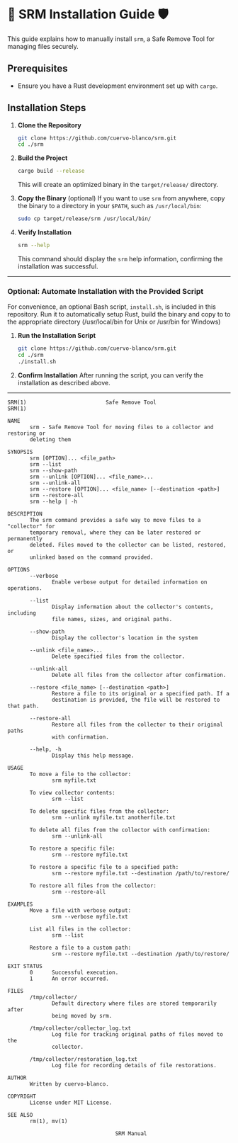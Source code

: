 # 🦀 SRM Installation Guide 🛡️

This guide explains how to manually install `srm`, a Safe Remove Tool for
managing files securely.

## Prerequisites
- Ensure you have a Rust development environment set up with `cargo`.

## Installation Steps

1. **Clone the Repository**
   ```bash
   git clone https://github.com/cuervo-blanco/srm.git
   cd ./srm
   ```

2. **Build the Project**
   ```bash
   cargo build --release
   ```
   This will create an optimized binary in the `target/release/` directory.

3. **Copy the Binary** (optional)
   If you want to use `srm` from anywhere, copy the binary to a directory
   in your `$PATH`, such as `/usr/local/bin`:

   ```bash
   sudo cp target/release/srm /usr/local/bin/
   ```

4. **Verify Installation**
   ```bash
   srm --help
   ```
   This command should display the `srm` help information,
   confirming the installation was successful.

---

### Optional: Automate Installation with the Provided Script

For convenience, an optional Bash script, `install.sh`, is included in this
repository. Run it to automatically setup Rust, build the binary and copy to
to the appropriate directory (/usr/local/bin for Unix or /usr/bin for Windows)

1. **Run the Installation Script**
   ```bash
   git clone https://github.com/cuervo-blanco/srm.git
   cd ./srm
   ./install.sh
   ```

2. **Confirm Installation**
   After running the script, you can verify the installation as described above.

---

```
SRM(1)                         Safe Remove Tool                         SRM(1)

NAME
       srm - Safe Remove Tool for moving files to a collector and restoring or
       deleting them

SYNOPSIS
       srm [OPTION]... <file_path>
       srm --list
       srm --show-path
       srm --unlink [OPTION]... <file_name>...
       srm --unlink-all
       srm --restore [OPTION]... <file_name> [--destination <path>]
       srm --restore-all
       srm --help | -h

DESCRIPTION
       The srm command provides a safe way to move files to a "collector" for
       temporary removal, where they can be later restored or permanently
       deleted. Files moved to the collector can be listed, restored, or
       unlinked based on the command provided.

OPTIONS
       --verbose
              Enable verbose output for detailed information on operations.

       --list
              Display information about the collector's contents, including
              file names, sizes, and original paths.

       --show-path
              Display the collector's location in the system

       --unlink <file_name>...
              Delete specified files from the collector.

       --unlink-all
              Delete all files from the collector after confirmation.

       --restore <file_name> [--destination <path>]
              Restore a file to its original or a specified path. If a
              destination is provided, the file will be restored to that path.

       --restore-all
              Restore all files from the collector to their original paths
              with confirmation.

       --help, -h
              Display this help message.

USAGE
       To move a file to the collector:
              srm myfile.txt

       To view collector contents:
              srm --list

       To delete specific files from the collector:
              srm --unlink myfile.txt anotherfile.txt

       To delete all files from the collector with confirmation:
              srm --unlink-all

       To restore a specific file:
              srm --restore myfile.txt

       To restore a specific file to a specified path:
              srm --restore myfile.txt --destination /path/to/restore/

       To restore all files from the collector:
              srm --restore-all

EXAMPLES
       Move a file with verbose output:
              srm --verbose myfile.txt

       List all files in the collector:
              srm --list

       Restore a file to a custom path:
              srm --restore myfile.txt --destination /path/to/restore/

EXIT STATUS
       0      Successful execution.
       1      An error occurred.

FILES
       /tmp/collector/
              Default directory where files are stored temporarily after
              being moved by srm.

       /tmp/collector/collector_log.txt
              Log file for tracking original paths of files moved to the
              collector.

       /tmp/collector/restoration_log.txt
              Log file for recording details of file restorations.

AUTHOR
       Written by cuervo-blanco.

COPYRIGHT
       License under MIT License.

SEE ALSO
       rm(1), mv(1)

                                  SRM Manual
```
